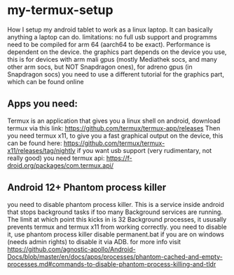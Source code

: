 # my-termux-setup
How I setup my android tablet to work as a linux laptop. It can basically anything a laptop can do. limitations: no full usb support and programms need to be compiled for arm 64 (aarch64 to be exact). Performance is dependent on the device. the graphics part depends on the device you use, this is for devices with arm mali gpus (mostly Mediathek socs, and many other arm socs, but NOT Snapdragon ones), for adreno gpus (in Snapdragon socs) you need to use a different tutorial for the graphics part, which can be found online

## Apps you need:
Termux is an application that gives you a linux shell on android, download termux via this link: https://github.com/termux/termux-app/releases
Then you need termux x11, to give you a fast graphical output on the device, this can be found here: https://github.com/termux/termux-x11/releases/tag/nightly
if you want usb support (very rudimentary, not really good) you need termux api: https://f-droid.org/packages/com.termux.api/

## Android 12+ Phantom process killer
you need to disable phantom process killer. This is a service inside android that stops background tasks if too many Background services are running. The limit at which point this kicks in is 32 Background processes, it ususally prevents termux and termux x11 from working correctly. you need to disable it, use phantom process killer disable permanent.bat if you are on windows (needs admin rights) to disable it via ADB. for more info visit https://github.com/agnostic-apollo/Android-Docs/blob/master/en/docs/apps/processes/phantom-cached-and-empty-processes.md#commands-to-disable-phantom-process-killing-and-tldr
